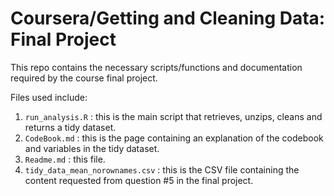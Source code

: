 Coursera/Getting and Cleaning Data: Final Project
=================================================

This repo contains the necessary scripts/functions and documentation required by the course final project. 

Files used include: 
1. `run_analysis.R` : this is the main script that retrieves, unzips, cleans and returns a tidy dataset.
2. `CodeBook.md` : this is the page containing an explanation of the codebook and variables in the tidy dataset.
3. `Readme.md` : this file.
4. `tidy_data_mean_norownames.csv` : this is the CSV file containing the content requested from question #5 in the final project. 

